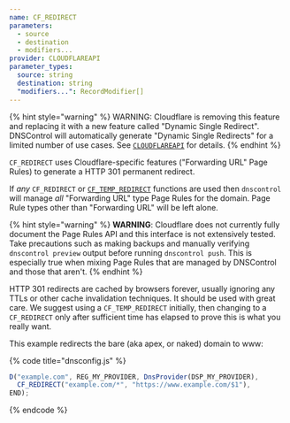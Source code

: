 ```yaml
---
name: CF_REDIRECT
parameters:
  - source
  - destination
  - modifiers...
provider: CLOUDFLAREAPI
parameter_types:
  source: string
  destination: string
  "modifiers...": RecordModifier[]
---
```


{% hint style="warning" %}
WARNING: Cloudflare is removing this feature and replacing it with a new
feature called "Dynamic Single Redirect". DNSControl will automatically
generate "Dynamic Single Redirects" for a limited number of use cases. See
[`CLOUDFLAREAPI`](../provider/cloudflareapi.md) for details.
{% endhint %}

`CF_REDIRECT` uses Cloudflare-specific features ("Forwarding URL" Page Rules) to
generate a HTTP 301 permanent redirect.

If _any_ `CF_REDIRECT` or [`CF_TEMP_REDIRECT`](CF_TEMP_REDIRECT.md) functions are used then
`dnscontrol` will manage _all_ "Forwarding URL" type Page Rules for the domain.
Page Rule types other than "Forwarding URL" will be left alone.

{% hint style="warning" %}
**WARNING**: Cloudflare does not currently fully document the Page Rules API and
this interface is not extensively tested. Take precautions such as making
backups and manually verifying `dnscontrol preview` output before running
`dnscontrol push`. This is especially true when mixing Page Rules that are
managed by DNSControl and those that aren't.
{% endhint %}

HTTP 301 redirects are cached by browsers forever, usually ignoring any TTLs or
other cache invalidation techniques. It should be used with great care. We
suggest using a `CF_TEMP_REDIRECT` initially, then changing to a `CF_REDIRECT`
only after sufficient time has elapsed to prove this is what you really want.

This example redirects the bare (aka apex, or naked) domain to www:

{% code title="dnsconfig.js" %}
```javascript
D("example.com", REG_MY_PROVIDER, DnsProvider(DSP_MY_PROVIDER),
  CF_REDIRECT("example.com/*", "https://www.example.com/$1"),
END);
```
{% endcode %}

